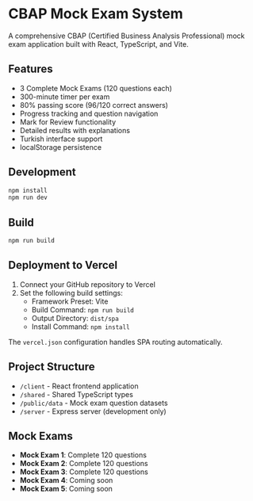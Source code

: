 # CBAP Mock Exam System

A comprehensive CBAP (Certified Business Analysis Professional) mock exam application built with React, TypeScript, and Vite.

## Features

- 3 Complete Mock Exams (120 questions each)
- 300-minute timer per exam
- 80% passing score (96/120 correct answers)
- Progress tracking and question navigation
- Mark for Review functionality
- Detailed results with explanations
- Turkish interface support
- localStorage persistence

## Development

```bash
npm install
npm run dev
```

## Build

```bash
npm run build
```

## Deployment to Vercel

1. Connect your GitHub repository to Vercel
2. Set the following build settings:
   - Framework Preset: Vite
   - Build Command: `npm run build`
   - Output Directory: `dist/spa`
   - Install Command: `npm install`

The `vercel.json` configuration handles SPA routing automatically.

## Project Structure

- `/client` - React frontend application
- `/shared` - Shared TypeScript types
- `/public/data` - Mock exam question datasets
- `/server` - Express server (development only)

## Mock Exams

- **Mock Exam 1**: Complete 120 questions
- **Mock Exam 2**: Complete 120 questions
- **Mock Exam 3**: Complete 120 questions
- **Mock Exam 4**: Coming soon
- **Mock Exam 5**: Coming soon

